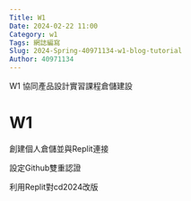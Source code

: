 ```yaml
---
Title: W1
Date: 2024-02-22 11:00
Category: w1
Tags: 網誌編寫
Slug: 2024-Spring-40971134-w1-blog-tutorial
Author: 40971134
---
```


W1 協同產品設計實習課程倉儲建設

<!-- PELICAN_END_SUMMARY -->

# W1
創建個人倉儲並與Replit連接

設定Github雙重認證

利用Replit對cd2024改版